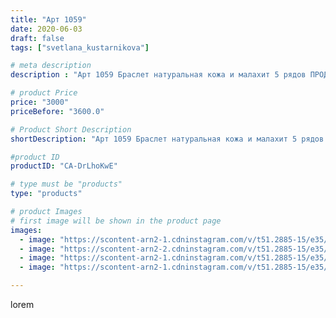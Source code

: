 ```yaml
---
title: "Арт 1059"
date: 2020-06-03
draft: false
tags: ["svetlana_kustarnikova"]

# meta description
description : "Арт 1059 Браслет натуральная кожа и малахит 5 рядов ПРОДАНО"

# product Price
price: "3000"
priceBefore: "3600.0"

# Product Short Description
shortDescription: "Арт 1059 Браслет натуральная кожа и малахит 5 рядов ПРОДАНО"

#product ID
productID: "CA-DrLhoKwE"

# type must be "products"
type: "products"

# product Images
# first image will be shown in the product page
images:
  - image: "https://scontent-arn2-1.cdninstagram.com/v/t51.2885-15/e35/101450223_935412266870914_938075384904562482_n.jpg?se=7&tp=1&_nc_ht=scontent-arn2-1.cdninstagram.com&_nc_cat=110&_nc_ohc=80-Q6g7m_asAX8m5ZXm&ccb=7-4&oh=814f5aa4d80a9dfd4b4755f7f200941f&oe=6083406B&ig_cache_key=MjMyMzMxMDYxMjUxOTc2MDA2NQ%3D%3D.2-ccb7-4"
  - image: "https://scontent-arn2-2.cdninstagram.com/v/t51.2885-15/e35/101490485_2674936399418792_8184994607171365443_n.jpg?se=8&tp=1&_nc_ht=scontent-arn2-2.cdninstagram.com&_nc_cat=108&_nc_ohc=EbpYT2K3CKAAX-I3J7X&ccb=7-4&oh=6943d8a83cff40265fc71793cd123368&oe=60823B59&ig_cache_key=MjMyMzMxMDYxMjUzNjQyNDc4MQ%3D%3D.2-ccb7-4"
  - image: "https://scontent-arn2-1.cdninstagram.com/v/t51.2885-15/e35/101559596_144090127198567_3873274825817687525_n.jpg?se=7&tp=1&_nc_ht=scontent-arn2-1.cdninstagram.com&_nc_cat=107&_nc_ohc=CaBz32fmNuMAX8-YWml&ccb=7-4&oh=141af10618f1c173810bd9de02ac1cc1&oe=608240A3&ig_cache_key=MjMyMzMxMDYxMjU0NDg1NzI1NA%3D%3D.2-ccb7-4"
  - image: "https://scontent-arn2-1.cdninstagram.com/v/t51.2885-15/e35/101475736_277298663317931_6200236208643098608_n.jpg?se=8&tp=1&_nc_ht=scontent-arn2-1.cdninstagram.com&_nc_cat=111&_nc_ohc=FUvDUEXu_qAAX-6oe2y&ccb=7-4&oh=35965c9dc0c538ca7b7afa74415a703b&oe=6083A98C&ig_cache_key=MjMyMzMxMDYxMjU0NDk0MjI0MA%3D%3D.2-ccb7-4"

---
```

lorem
